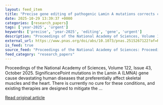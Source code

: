 ```yaml
---
layout: feed_item
title: "Precise gene editing of pathogenic Lamin A mutations corrects cardiac disease"
date: 2025-10-29 13:39:37 +0000
categories: [research_papers]
tags: ['year-2025', 'urgent']
keywords: ['precise', 'year-2025', 'editing', 'gene', 'urgent']
description: "Proceedings of the National Academy of Sciences, Volume 122, Issue 43, October 2025"
external_url: https://www.pnas.org/doi/abs/10.1073/pnas.2515267122?af=R
is_feed: true
source_feed: "Proceedings of the National Academy of Sciences: Proceedings of the National Academy of Sciences: Table of Contents"
feed_category: "research_papers"
---
```


Proceedings of the National Academy of Sciences, Volume 122, Issue 43, October 2025. SignificancePoint mutations in the Lamin A (LMNA) gene cause devastating human diseases that preferentially affect skeletal muscles and the heart. There is currently no cure for these conditions, and existing therapies are designed to mitigate the ...

[Read original article](https://www.pnas.org/doi/abs/10.1073/pnas.2515267122?af=R)
